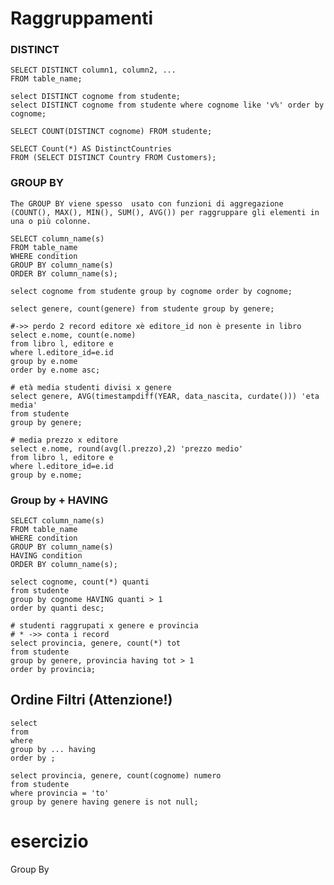 # Raggruppamenti

### DISTINCT
    SELECT DISTINCT column1, column2, ...
    FROM table_name;

    select DISTINCT cognome from studente; 
    select DISTINCT cognome from studente where cognome like 'v%' order by cognome; 

    SELECT COUNT(DISTINCT cognome) FROM studente;

    SELECT Count(*) AS DistinctCountries
    FROM (SELECT DISTINCT Country FROM Customers);

### GROUP BY 

    The GROUP BY viene spesso  usato con funzioni di aggregazione (COUNT(), MAX(), MIN(), SUM(), AVG()) per raggruppare gli elementi in una o più colonne.
    
    SELECT column_name(s)
    FROM table_name
    WHERE condition
    GROUP BY column_name(s)
    ORDER BY column_name(s); 

    select cognome from studente group by cognome order by cognome;

    select genere, count(genere) from studente group by genere;

    #->> perdo 2 record editore xè editore_id non è presente in libro
    select e.nome, count(e.nome)
    from libro l, editore e  
    where l.editore_id=e.id
    group by e.nome 
    order by e.nome asc;

    # età media studenti divisi x genere
    select genere, AVG(timestampdiff(YEAR, data_nascita, curdate())) 'eta media' 
    from studente
    group by genere;

    # media prezzo x editore
    select e.nome, round(avg(l.prezzo),2) 'prezzo medio' 
    from libro l, editore e 
    where l.editore_id=e.id 
    group by e.nome;

### Group by + HAVING

    SELECT column_name(s)
    FROM table_name
    WHERE condition
    GROUP BY column_name(s)
    HAVING condition
    ORDER BY column_name(s);

    select cognome, count(*) quanti 
    from studente 
    group by cognome HAVING quanti > 1
    order by quanti desc;

    # studenti raggrupati x genere e provincia
    # * ->> conta i record
    select provincia, genere, count(*) tot 
    from studente 
    group by genere, provincia having tot > 1
    order by provincia;

## Ordine Filtri (Attenzione!)
    select 
    from 
    where 
    group by ... having
    order by ;

    select provincia, genere, count(cognome) numero 
    from studente
    where provincia = 'to'
    group by genere having genere is not null;

# esercizio 
Group By